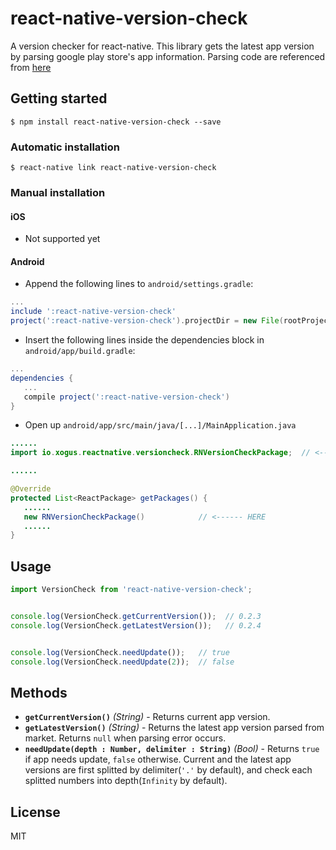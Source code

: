 
# react-native-version-check
A version checker for react-native.
This library gets the latest app version by parsing google play store's app information.
Parsing code are referenced from [here](http://itmir.tistory.com/524)

## Getting started

`$ npm install react-native-version-check --save`

### Automatic installation

`$ react-native link react-native-version-check`

### Manual installation


#### iOS
 - Not supported yet

#### Android

* Append the following lines to `android/settings.gradle`:
```gradle
...
include ':react-native-version-check'
project(':react-native-version-check').projectDir = new File(rootProject.projectDir, 	'../node_modules/react-native-version-check/android')
```
* Insert the following lines inside the dependencies block in `android/app/build.gradle`:
```gradle
...
dependencies {
   ...
   compile project(':react-native-version-check')
}
```
* Open up `android/app/src/main/java/[...]/MainApplication.java`
```java
......
import io.xogus.reactnative.versioncheck.RNVersionCheckPackage;  // <--- HERE

......

@Override
protected List<ReactPackage> getPackages() {
   ......
   new RNVersionCheckPackage()            // <------ HERE
   ......
}
```

## Usage
```javascript
import VersionCheck from 'react-native-version-check';


console.log(VersionCheck.getCurrentVersion());  // 0.2.3
console.log(VersionCheck.getLatestVersion());   // 0.2.4


console.log(VersionCheck.needUpdate());   // true
console.log(VersionCheck.needUpdate(2));  // false
```

## Methods

- **`getCurrentVersion()`** _(String)_ - Returns current app version.
- **`getLatestVersion()`** _(String)_ - Returns the latest app version parsed from market. Returns `null` when parsing error occurs.
- **`needUpdate(depth : Number, delimiter : String)`** _(Bool)_ - Returns `true` if app needs update, `false` otherwise. Current and the latest app versions are first splitted by delimiter(`'.'` by default), and check each splitted numbers into depth(`Infinity` by default).
  
## License
MIT

